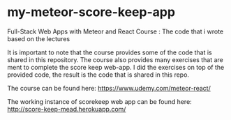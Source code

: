# my-meteor-score-keep-app
Full-Stack Web Apps with Meteor and React Course : The code that i wrote based on the lectures

It is important to note that the course provides some of the code that is shared in this repository.
The course also provides many exercises that are ment to complete the score keep web-app.
I did the exercises on top of the provided code, the result is the code that is shared
in this repo.

The course can be found here:
https://www.udemy.com/meteor-react/

The working instance of scorekeep web app can be found here:
http://score-keep-mead.herokuapp.com/

